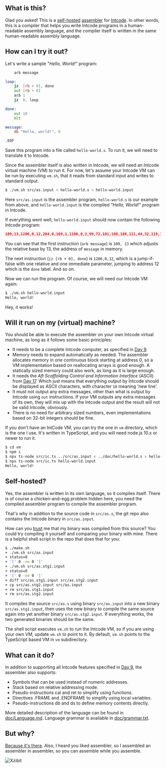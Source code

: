 What is this?
-------------

Glad you asked! This is a [self-hosted](https://en.wikipedia.org/wiki/Self-hosting_(compilers)) [assembler](https://en.wikipedia.org/wiki/Assembly_language#Assembler) for [Intcode](https://adventofcode.com/2019/day/9). In other words, this is a compiler that helps you write Intcode programs in a human-readable assembly language, and the compiler itself is written in the same human-readable assembly language.

How can I try it out?
---------------------

Let's write a sample *"Hello, World!"* program:

```asm
    arb message

loop:
    jz  [rb + 0], done
    out [rb + 0]
    arb 1
    jz  0, loop

done:
    out 10
    hlt

message:
    db "Hello, world!", 0

.EOF
```

Save this program into a file called `hello-world.s`.
To run it, we will need to translate it to Intcode.

Since the assembler itself is also written in Intcode, we will need an Intcode virtual machine (VM) to run it. For now, let's assume your Intcode VM can be run by executing `vm.sh`, that it reads from standard input and writes to standard output.

```sh
$ ./vm.sh src/as.input < hello-world.s > hello-world.input
```

Here `src/as.input` is the assembler program, `hello-world.s` is our example from above, and `hello-world.input` is the compiled *"Hello, World!"* program in Intcode.

If everything went well, `hello-world.input` should now contain the following Intcode program:

```json
109,13,1206,0,12,204,0,109,1,1106,0,2,99,72,101,108,108,111,44,32,119,111,114,108,100,33,0
```

You can see that the first instruction (`arb message`) is `109, 13` which adjusts the relative base by 13, the address of `message` in memory.

The next instruction (`jz [rb + 0], done`) is `1206,0,12`, which is a jump-if-false with one relative and one immediate parameter, jumping to address 12 which is the `done` label. And so on.

Now we can run the program. Of course, we will need our Intcode VM again:

```sh
$ ./vm.sh hello-world.input
Hello, world!
```

Hey, it works!

Will it run on my (virtual) machine?
--------------------------

You should be able to execute the assembler on your own Intcode virtual machine, as long as it follows some basic principles:

- It needs to be a complete Intcode computer, as specified in [Day 9](https://adventofcode.com/2019/day/9).
- Memory needs to expand automatically as needed. The assembler allocates memory in one continuous block starting at address 0, so a VM implementation based on reallocating arrays is good enough. A statically sized memory could also work, as long as it is large enough.
- It needs the *Aft Scaffolding Control and Information Interface* (ASCII) from [Day 17](https://adventofcode.com/2019/day/17). Which just means that everything output by Intcode should be displayed as ASCII characters, with character `10` meaning 'new line'.
- It must not output any extra messages, other than what is output by Intcode using `out` instructions. If your VM outputs any extra messages of its own, they will mix up with the Intcode output and the result will not be valid Intcode, obviously.
- There is no need for arbitrary sized numbers, even implementations based on 32-bit integers should be fine.

If you don't have an IntCode VM, you can try the one in `vm` directory, which is the one I use. It's written in TypeScript, and you will need node.js 10.x or newer to run it.

```sh
$ cd vm
$ npm i
$ npx ts-node src/ic.ts ../src/as.input < ../doc/hello-world.s > hello-world.input
$ npx ts-node src/ic.ts hello-world.input
Hello, world!
```

Self-hosted?
------------

Yes, the assembler is written in its own language, so it compiles itself. There is of course a chicken-and-egg problem hidden here, you need the compiled assembler program to compile the assembler program.

That's why in addition to the source code in `src/as.s`, the git repo also contains the Intcode binary in `src/as.input`.

How can you [trust](https://www.cs.cmu.edu/~rdriley/487/papers/Thompson_1984_ReflectionsonTrustingTrust.pdf) me that my binary was compiled from this source? You could try compiling it yourself and comparing your binary with mine. There is a helpful shell script in the repo that does that for you:

```sh
$ ./make.sh
+ ./vm.sh src/as.input
+ status=0
+ '[' 0 -ne 0 ']'
+ ./vm.sh src/as.stg1.input
+ status=0
+ '[' 0 -ne 0 ']'
+ diff src/as.stg1.input src/as.stg2.input
+ cp src/as.stg2.input src/as.input
+ rm src/as.stg1.input
+ rm src/as.stg2.input
```

It compiles the source `src/as.s` using binary `src/as.input` into a new binary `src/as.stg1.input`, then uses the new binary to compile the same source again into yet another binary `src/as.stg2.input`. If everything works, the two generated binaries should be the same.

The shell script executes `vm.sh` to run the Intcode VM, so if you are using your own VM, update `vm.sh` to point to it. By default, `vm.sh` points to the TypeScript based VM in `vm` subdirectory.

What can it do?
-----------------

In addition to supporting all Intcode features specified in [Day 9](https://adventofcode.com/2019/day/9), the assembler also supports:

- Symbols that can be used instead of numeric addresses.
- Stack based on relative addressing mode.
- Pseudo-instructions cal and ret to simplify using functions.
- Directives .FRAME and .ENDFRAME to simplify using local variables.
- Pseudo-instructions db and ds to define memory contents directly.

More detailed description of the language can be found in [doc/Language.md](doc/Language.md). Language grammar is available in [doc/grammar.txt](doc/grammar.txt).

But why?
--------

[Because it's there](https://en.wikiquote.org/wiki/George_Mallory).
Also, I heard you liked assembler, so I assembled an assembler in assembler, so you can assemble while you assemble.

![Xzibit](https://i.kym-cdn.com/photos/images/small/000/001/122/xzibit-happy.jpg)
